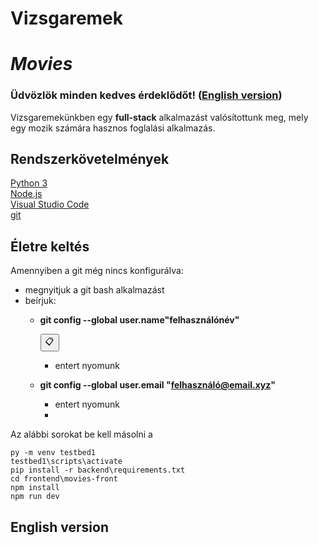 <script>
    function copyToClipboard(_myParagraph) {
        var textToCopy = document.getElementById(_myParagraph.innerText;
        navigator.clipboard.writeText(textToCopy).then(function() {
            console.log('Text copied to clipboard');
        }).catch(function(err) {
            console.error('Failed to copy text: ', err);
        });
    }
</script>


# Vizsgaremek  
# _Movies_

### Üdvözlök minden kedves érdeklődőt! ([English version](#english))

Vizsgaremekünkben egy __full-stack__ alkalmazást valósítottunk meg, mely egy mozik számára hasznos foglalási alkalmazás.

## Rendszerkövetelmények

[Python 3](https://www.python.org/downloads/)  
[Node.js](https://nodejs.org/en/download/package-manager)  
[Visual Studio Code](https://code.visualstudio.com/download)  
[git](https://git-scm.com/downloads)

## Életre keltés

Amennyiben a git még nincs konfigurálva:  
* megnyitjuk a git bash alkalmazást
* beírjuk:
  * __<p id="myParagraph">git config --global user.name"felhasználónév"</p>__<button onclick="copyToClipboard('myParagraph')">📋</button>

    * entert nyomunk 
  * __git config --global user.email "felhasználó@email.xyz"__
    * entert nyomunk 
    * 
Az alábbi sorokat be kell másolni a 

    py -m venv testbed1  
    testbed1\scripts\activate  
    pip install -r backend\requirements.txt  
    cd frontend\movies-front  
    npm install  
    npm run dev

## English version <a id='english'></a>